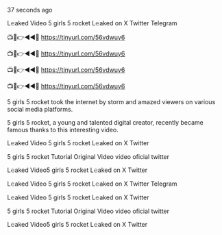 37 seconds ago

L𝚎aked Video 5 girls 5 rocket L𝚎aked on X Twitter Telegram

📺📱👉◄◄🔴 https://tinyurl.com/56vdwuy6

📺📱👉◄◄🔴 https://tinyurl.com/56vdwuy6

📺📱👉◄◄🔴 https://tinyurl.com/56vdwuy6

📺📱👉◄◄🔴 https://tinyurl.com/56vdwuy6


5 girls 5 rocket took the internet by storm and amazed viewers on various social media platforms. 

5 girls 5 rocket, a young and talented digital creator, recently became famous thanks to this interesting video.

L𝚎aked Video 5 girls 5 rocket L𝚎aked on X Twitter

5 girls 5 rocket Tutorial Original Video video oficial twitter

L𝚎aked Video5 girls 5 rocket L𝚎aked on X Twitter

L𝚎aked Video 5 girls 5 rocket L𝚎aked on X Twitter Telegram

L𝚎aked Video 5 girls 5 rocket L𝚎aked on X Twitter

5 girls 5 rocket Tutorial Original Video video oficial twitter

L𝚎aked Video5 girls 5 rocket L𝚎aked on X Twitter
